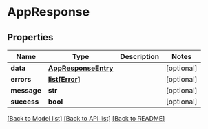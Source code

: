 # AppResponse

## Properties
| Name        | Type                                        | Description | Notes      |
| ----------- | ------------------------------------------- | ----------- | ---------- |
| **data**    | [**AppResponseEntry**](AppResponseEntry.md) |             | [optional] |
| **errors**  | [**list[Error]**](Error.md)                 |             | [optional] |
| **message** | **str**                                     |             | [optional] |
| **success** | **bool**                                    |             | [optional] |

[[Back to Model list]](../README.md#documentation-for-models) [[Back to API list]](../README.md#documentation-for-api-endpoints) [[Back to README]](../README.md)
